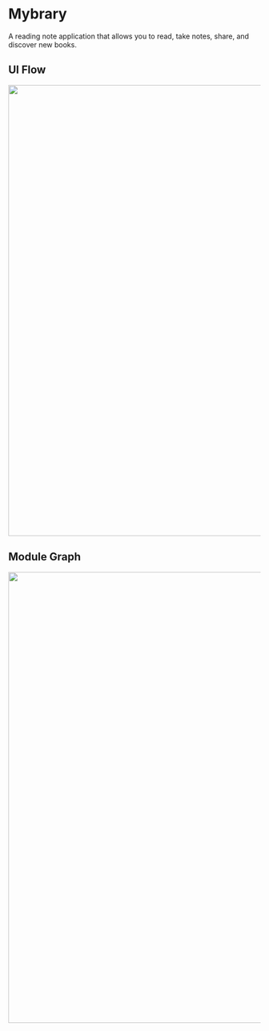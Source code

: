 # Mybrary

A reading note application that allows you to read, take notes, share, and discover new books.

## UI Flow

<img src="https://github.com/Kaito-Dogi/mybrary/assets/49048577/db739830-4ac2-4c7f-8931-29d6bfa01ac3" width="900px" />

## Module Graph

<img src="https://github.com/Kaito-Dogi/mybrary/assets/49048577/9bc67cda-723c-4773-9f46-e5f05fb3e94f" width="900px" />
